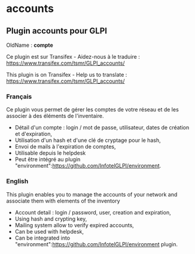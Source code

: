 # accounts

## Plugin accounts pour GLPI

OldName : **compte**

Ce plugin est sur Transifex - Aidez-nous à le traduire :
https://www.transifex.com/tsmr/GLPI_accounts/

This plugin is on Transifex - Help us to translate :
https://www.transifex.com/tsmr/GLPI_accounts/

### Français

Ce plugin vous permet de gérer les comptes de votre réseau et de les associer à des éléments de l'inventaire.
* Détail d'un compte : login / mot de passe, utilisateur, dates de création et d'expiration,
* Utilisation d'un hash et d'une clé de cryptage pour le hash,
* Envoi de mails à l'expiration de comptes,
* Utilisable depuis le helpdesk
* Peut être intégré au plugin "environment":https://github.com/InfotelGLPI/environment.

### English

This plugin enables you to manage the accounts of your network and associate them with elements of the inventory
* Account detail : login / password, user, creation and expiration,
* Using hash and crypting key,
* Mailing system allow to verify expired accounts,
* Can be used with helpdesk,
* Can be integrated into "environment":https://github.com/InfotelGLPI/environment plugin.
